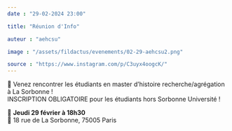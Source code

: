 ```yaml
---
date : "29-02-2024 23:00"

title: "Réunion d'Info"

auteur : "aehcsu"

image : "/assets/fildactus/evenements/02-29-aehcsu2.png"

source : "https://www.instagram.com/p/C3uyx4oogcK/"
---
```


🔵 Venez rencontrer les étudiants en master d’histoire recherche/agrégation à La Sorbonne !  
INSCRIPTION OBLIGATOIRE pour les étudiants hors Sorbonne Université !

📆 __Jeudi 29 février à 18h30__  
📍 18 rue de La Sorbonne, 75005 Paris